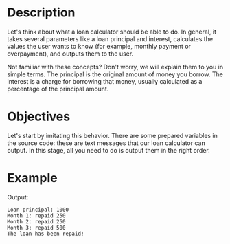 #  Description

Let's think about what a loan calculator should be able to do. In general, it takes several parameters like a loan principal and interest, calculates the values the user wants to know (for example, monthly payment or overpayment), and outputs them to the user.

Not familiar with these concepts? Don't worry, we will explain them to you in simple terms. The principal is the original amount of money you borrow. The interest is a charge for borrowing that money, usually calculated as a percentage of the principal amount.
#  Objectives

Let's start by imitating this behavior. There are some prepared variables in the source code: these are text messages that our loan calculator can output. In this stage, all you need to do is output them in the right order.
#  Example

Output:
```
Loan principal: 1000
Month 1: repaid 250
Month 2: repaid 250
Month 3: repaid 500
The loan has been repaid!
```
